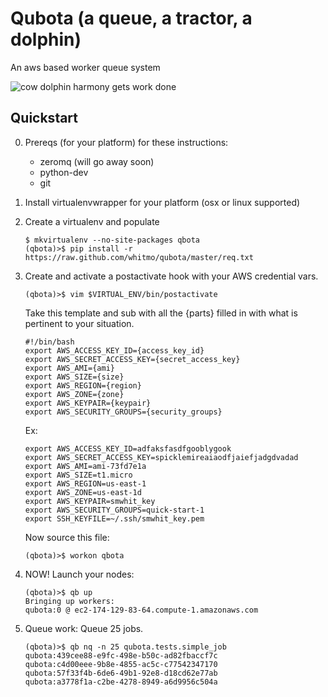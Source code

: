 # Qubota (a queue, a tractor, a dolphin)

An aws based worker queue system

![cow dolphin harmony gets work done](https://pbs.twimg.com/media/A9SjWg2CIAA0aCM.jpg:large)

## Quickstart

 0. Prereqs (for your platform) for these instructions:
    - zeromq (will go away soon)
    - python-dev
    - git
   

 1. Install virtualenvwrapper for your platform (osx or linux supported)
  
 2. Create a virtualenv and populate
 
    ```
    $ mkvirtualenv --no-site-packages qbota
    (qbota)>$ pip install -r https://raw.github.com/whitmo/qubota/master/req.txt
    ```
 3. Create and activate a postactivate hook with your AWS credential vars.
 
     ```
     (qbota)>$ vim $VIRTUAL_ENV/bin/postactivate
     ```

    Take this template and sub with all the {parts} filled in with
    what is pertinent to your situation.
 
    ```
    #!/bin/bash
    export AWS_ACCESS_KEY_ID={access_key_id}
    export AWS_SECRET_ACCESS_KEY={secret_access_key}
    export AWS_AMI={ami}
    export AWS_SIZE={size}
    export AWS_REGION={region}
    export AWS_ZONE={zone}
    export AWS_KEYPAIR={keypair}
    export AWS_SECURITY_GROUPS={security_groups}
    ```
    
    Ex:
    
    ```
    export AWS_ACCESS_KEY_ID=adfaksfasdfgooblygook
    export AWS_SECRET_ACCESS_KEY=spicklemireaiaodfjaiefjadgdvadad
    export AWS_AMI=ami-73fd7e1a
    export AWS_SIZE=t1.micro
    export AWS_REGION=us-east-1
    export AWS_ZONE=us-east-1d
    export AWS_KEYPAIR=smwhit_key
    export AWS_SECURITY_GROUPS=quick-start-1
    export SSH_KEYFILE=~/.ssh/smwhit_key.pem    
    ```
    
    Now source this file:
 
    ```
    (qbota)>$ workon qbota
    ```
  
 4. NOW! Launch your nodes:
 
    ```
    (qbota)>$ qb up
    Bringing up workers: 
    qubota:0 @ ec2-174-129-83-64.compute-1.amazonaws.com    
    ```

5. Queue work:
 Queue 25 jobs.

    ```
    (qbota)>$ qb nq -n 25 qubota.tests.simple_job
    qubota:439cee88-e9fc-498e-b50c-ad82fbaccf7c
    qubota:c4d00eee-9b8e-4855-ac5c-c77542347170
    qubota:57f33f4b-6de6-49b1-92e8-d18cd62e77ab
    qubota:a3778f1a-c2be-4278-8949-a6d9956c504a
    ```
